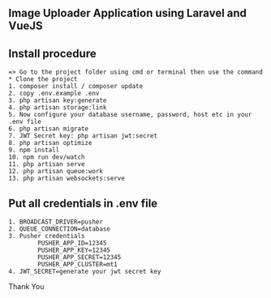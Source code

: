 <p align="center"><h2>Image Uploader Application using Laravel and VueJS</h2></p>

## Install procedure

    => Go to the project folder using cmd or terminal then use the command
    * Clone the project
    1. composer install / composer update
    2. copy .env.example .env
    3. php artisan key:generate
    4. php artisan storage:link
    5. Now configure your database username, password, host etc in your .env file
    6. php artisan migrate
    7. JWT Secret key: php artisan jwt:secret
    8. php artisan optimize
    9. npm install
    10. npm run dev/watch
    11. php artisan serve
    12. php artisan queue:work
    13. php artisan websockets:serve

## Put all credentials in .env file

    1. BROADCAST_DRIVER=pusher
    2. QUEUE_CONNECTION=database
    3. Pusher credentials
            PUSHER_APP_ID=12345
            PUSHER_APP_KEY=12345
            PUSHER_APP_SECRET=12345
            PUSHER_APP_CLUSTER=mt1
    4. JWT_SECRET=generate your jwt secret key

Thank You
